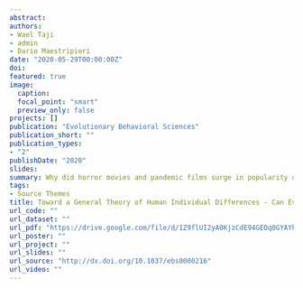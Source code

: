 ```yaml
---
abstract:
authors:
- Wael Taji
- admin
- Dario Maestripieri
date: "2020-05-29T00:00:00Z"
doi:
featured: true
image:
  caption:
  focal_point: "smart"
  preview_only: false
projects: []
publication: "Evolutionary Behavioral Sciences"
publication_short: ""
publication_types:
- "2"
publishDate: "2020"
slides:
summary: Why did horror movies and pandemic films surge in popularity during the COVID19 outbreak? It may have to do with morbid curiostity.
tags:
- Source Themes
title: Toward a General Theory of Human Individual Differences - Can Evolutionary Psychology Meet the Challenge?
url_code: ""
url_dataset: ""
url_pdf: "https://drive.google.com/file/d/1Z9flUI2yA0KjzCdE94GEOq0GYAYhxY3P/view?fbclid=IwAR1s3t3kkFgTnK5cl3CxlNSq3pFw1oatLnoeCq2RjBuvm8wOgJBrXCOlCg8"
url_poster: ""
url_project: ""
url_slides: ""
url_source: "http://dx.doi.org/10.1037/ebs0000216"
url_video: ""
---
```


